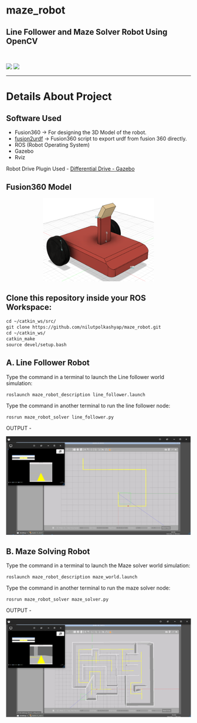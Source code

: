 # maze_robot
## Line Follower and Maze Solver Robot Using OpenCV
<br>

<img src="https://img.shields.io/github/license/nilutpolkashyap/maze_robot?style=for-the-badge">&nbsp;<img src ="https://img.shields.io/github/languages/code-size/nilutpolkashyap/maze_robot?style=for-the-badge">

____________________________________________________________________________
# **Details About Project**

## Software Used
- Fusion360 -> For designing the 3D Model of the robot.
- [fusion2urdf](https://github.com/syuntoku14/fusion2urdf) -> Fusion360 script to export urdf from fusion 360 directly. 
- ROS (Robot Operating System) 
- Gazebo 
- Rviz 

Robot Drive Plugin Used - [Differential Drive - Gazebo](http://gazebosim.org/tutorials?tut=ros_gzplugins#DifferentialDrive)

## Fusion360 Model
<div align="center">
<img  alt="Fusion360 Model" width="60%" src="resources/maze_robot.png" />
<br />
</div>

## Clone this repository inside your ROS Workspace:
```
cd ~/catkin_ws/src/
git clone https://github.com/nilutpolkashyap/maze_robot.git
cd ~/catkin_ws/
catkin_make
source devel/setup.bash
```

## A. Line Follower Robot
Type the command in a terminal to launch the Line follower world simulation:
```
roslaunch maze_robot_description line_follower.launch
```
Type the command in another terminal to run the line follower node:
```
rosrun maze_robot_solver line_follower.py
```
OUTPUT - 
<div align="center">
<img  alt="Fusion360 Model" src="resources/line_follower_algorithm.JPG" />
<br />
</div>


## B. Maze Solving Robot
Type the command in a terminal to launch the Maze solver world simulation:
```
roslaunch maze_robot_description maze_world.launch
```
Type the command in another terminal to run the maze solver node:
```
rosrun maze_robot_solver maze_solver.py
```
OUTPUT - 
<div align="center">
<img  alt="Fusion360 Model" src="resources/maze_solving_algorithm.JPG" />
<br />
</div>